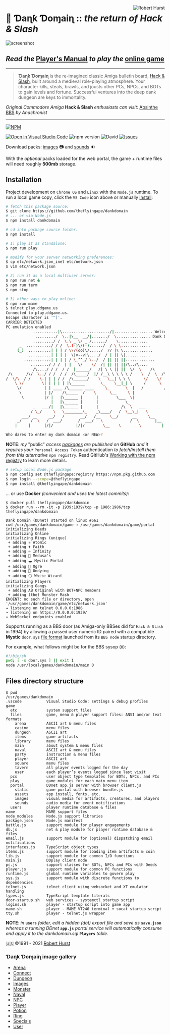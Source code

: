 <a href="https://robert.hurst-ri.us"><img src="https://avatars.githubusercontent.com/theflyingape" title="Robert Hurst" align="right"></a>

# 🏰 Ɗaɳƙ Ɗoɱaiɳ :: _the return of Hack &amp; Slash_

![screenshot](https://raw.githubusercontent.com/theflyingape/dankdomain/master/game/portal/static/assets/title.jpg "Can you defeat the Demogorgon?")

## _Read the_ [Player's Manual](https://www.ddgame.us) _to play the_ [online game](https://play.ddgame.us)

---
>**Ɗaɳƙ Ɗoɱaiɳ** is the re-imagined classic Amiga bulletin board, [Hack & Slash](https://github.com/theflyingape/rpgbbs), built around a medieval role-playing atmosphere. Your character kills, steals, brawls, and jousts other PCs, NPCs, and BOTs to gain levels and fortune. Successful ventures into the deep dank dungeon are keys to immortality.

*Original Commodore Amiga* **Hack & Slash** *enthusiasts can visit:*  [Absinthe BBS](https://www.telnetbbsguide.com/bbs/absinthe-bbs/) *by Anachronist*

---

[![NPM](https://nodei.co/npm/dankdomain.png?compact=true)](https://nodei.co/npm/dankdomain/)

[![Open in Visual Studio Code](https://open.vscode.dev/badges/open-in-vscode.svg)](https://open.vscode.dev/organization/repository) ![npm version](https://img.shields.io/node/v/dankdomain) ![David](https://img.shields.io/david/dev/theflyingape/dankdomain) [![Issues](http://img.shields.io/github/issues/theflyingape/dankdomain.svg)](https://github.com/theflyingape/dankdomain/issues)

Download packs: [images](https://drive.google.com/open?id=1jjLPtGf_zld416pxytZfbfCHREZTghkW) 📷 and [sounds](https://drive.google.com/open?id=1UvqQJbN61VbWVduONXgo1gm9yvGI0Qp8) 🔉

With the _optional_ packs loaded for the web portal, the game + runtime files will need roughly **500mb** storage.

## Installation

Project development on `Chrome OS` and `Linux` with the `Node.js` runtime. To run a local game copy, click the `VS Code` icon above or manually [install](https://www.npmjs.com/package/dankdomain):

```bash
# fetch this package source:
$ git clone https://github.com/theflyingape/dankdomain
# ... or via Node.js
$ npm install dankdomain

# cd into package source folder:
$ npm install

# 1) play it as standalone:
$ npm run play

# modify for your server networking preferences:
$ cp etc/network.json_inet etc/network.json
$ vim etc/network.json

# 2) run it as a local multiuser server:
$ npm run net &
$ npm run term
$ npm stop

# 3) other ways to play online:
$ npm run mame
$ telnet play.ddgame.us
Connected to play.ddgame.us.
Escape character is '^]'.
CARRIER DETECTED
PC emulation enabled
            ...........|\...................../|................. Welcome to
             ........./  \..|\__  __/|......./  \............... Dank Domain
            ........./ /  \.\ _ \/ _ /....../    \.............
      _  .........../ / /  \.(-)\/(-)....../  / \ \.............
     (_)  ..........| | | / \\/(oo)\/...../  // |\ \.............
          ..........| | | |  \|v--v|\..../  / | || \|...........
        ............| | | | / \_^^_/ \../  / || || ||.............
           ......../ / /  | |   \/    \/  /| || || ||/\../\....
            /\..../ / /  / /  |______/   /| \ \ || ||  \/  \    /\        /\
 /\      /\/  \../ / /  / /  /\_____/  |/ /__\ \ \ \ \ /    \  /  \  /\  /  \
/  \/\  / /    \.| | | / /  /\______/    \   \__| \ \ \      \/    \/  \/    \
    \ \/        \| | | | | |\______       \_    \__|_| \     /      \  /
     \/          | | ____ /\______ ____     \_       \  |   /         /
      \          | |/    /\_____  /    \      \__     \ |
       \         |/ |   |\______ |      |        \___  \|
                    |   |\______ |      |            \_
            _   ___/|   |\______ |      |          /\  \   ___
           / \_/     \   \________\_    _\____/   /  \__\_|   \
       ___/ __     __/   /       __/   /__    \__/      __     \__
     _/    /  \   /  ___/       /  ___/   \            /  \       |__
    |     |      |/|/          |/|/        \__    \        \         |

Who dares to enter my dank domain <or NEW>?
```

**NOTE**: _my_ "public" _access [packages](https://github.com/theflyingape?tab=packages&visibility=public) are published on_ **GitHub** _and it requires your_ `Personal Access Token` authentication _to fetch/install them from this alternative_ `npm registry`. Read GitHub's [Working with the npm registry](https://docs.github.com/en/enterprise-server@2.22/packages/working-with-a-github-packages-registry/working-with-the-npm-registry#authenticating-to-github-packages) to learn more details.

```bash
# setup local Node.js package
$ npm config set @theflyingape:registry https://npm.pkg.github.com
$ npm login --scope=@theflyingape
$ npm install @theflyingape/dankdomain
```

... or use **Docker** _(convenient and uses the latest commits)_:

```linux
$ docker pull theflyingape/dankdomain
$ docker run --rm -it -p 1939:1939/tcp -p 1986:1986/tcp theflyingape/dankdomain

Dank Domain (DDnet) started on linux #661
cwd /usr/games/dankdomain/game → /usr/games/dankdomain/game/portal
initializing Deeds
initializing Online
initializing Rings (unique)
 + adding ⚛️ Atomic
 + adding ✝️ Faith
 + adding ♾️ Infinity
 + adding 🐍 Medusa's
 + adding 🕳️ Mystic Portal
 + adding 👹 Ogre
 + adding 🖤 Undying
 + adding ⚪ White Wizard
initializing Players
initializing Gangs
 + adding AB Original with BOT+NPC members
 + adding (the) Monster Mash
ENOENT: no such file or directory, open '/usr/games/dankdomain/game/etc/network.json'
→ listening on telnet 0.0.0.0:1986
→ listening on https://0.0.0.0:1939/
↔ WebSocket endpoints enabled
```

Supports running as a BBS door (as Amiga-only BBSes did for `Hack & Slash` in 1994) by allowing a passed user numeric ID paired with a compatible **Mystic** `door.sys` [file format](http://wiki.mysticbbs.com/doku.php?id=menu_commands#external_doors) launched from its `BBS node` startup directory.

For example, what follows might be for the BBS sysop (`0`):

```bash
#!/bin/sh
pwd; [ -s door.sys ] || exit 1
node /usr/local/games/dankdomain/main 0
```

## Files directory structure

```linux
$ pwd
/usr/games/dankdomain
.vscode           Visual Studio Code: settings & debug profiles
game
  etc             system support files
  files           game, menu & player support files: ANSI and/or text formats
    arena         ASCII art & menu files
    casino        menu files
    dungeon       ASCII art
    items         game artifacts
    library       menu files
    main          about system & menu files
    naval         ASCII art & menu files
    party         instruction & menu files
    player        ASCII art
    square        menu files
    tavern        all player events logged for the day
    user          each player’s events logged since last visit
  pcs             user object type templates for BOTs, NPCs, and PCs
  play            game modules for each main menu item
  portal          DDnet app.js server with browser client.js
    static        game portal with browser bundle.js
    assets        app install, fonts, etc.
    images        visual media for artifacts, creatures, and players
    sounds        audio media for event notifications
  users           player runtime database & files
mame              MAME support files
node_modules      Node.js support libraries
package.json      Node.js manifest
battle.js         support module for player engagements
db.js             net & play module for player runtime database & files
email.js          support module for (optional) dispatching email notifications
interfaces.js     TypeScript object types
items.js          support module for loading item artifacts & coin
lib.js            support module for common I/O functions
main.js           DDplay client node
pc.js             support classes for BOTs, NPCs and PCs with Deeds
player.js         support module for common PC functions
runtime.js        global runtime variables to govern play
sys.js            support module with discrete functions to dependencies
telnet.js         telnet client using websocket and XT emulator handling
types.js          TypeScript template literals
door-startup.sh   web services - systemctl startup script
logins.sh         player - startup script into game app
mame.sh           player - MAME VT240 terminal + socat startup script
tty.sh            player - telnet.js wrapper
```

**NOTE**: _in_ **`users`** _folder, edit a hidden (dot) export file and save as_ **`save.json`** _whereas a running DDnet_ **`app.js`** _portal service will automatically consume and apply it to the dankdomain.sql_ **`Players`** _table._

 🇺🇸 ©️1991 - 2021 [Robert Hurst](https://www.linkedin.com/in/roberthurstrius/)

### Ɗaɳƙ Ɗoɱaiɳ image gallery

+ [Arena](https://photos.app.goo.gl/sZS7xx6rpyoG4CYBA)
+ [Connect](https://photos.app.goo.gl/AeZZXrC8VKnMFuqj8)
+ [Dungeon](https://photos.app.goo.gl/XfQTJ2NrKdVWJext9)
+ [Images](https://photos.app.goo.gl/wXpBUtrY2L64SrEH6)
+ [Monster](https://photos.app.goo.gl/rTRm8xDbF2wGJDFZ7)
+ [Naval](https://photos.app.goo.gl/w6v8Zk4GVBc3CbAA6)
+ [NPC](https://photos.app.goo.gl/T4QQT87U1eZK6EHk8)
+ [Player](https://photos.app.goo.gl/BCEAJjynqHZKxpaX9)
+ [Potion](https://photos.app.goo.gl/Gj9HYSXQUDGVcviJ7)
+ [Ring](https://photos.app.goo.gl/SWQDdytqjdXNfT4m7)
+ [Specials](https://photos.app.goo.gl/Dn2g2BtdwtKSbudu7)
+ [User](https://photos.app.goo.gl/hfTJ8EstLPSp4Kry6)
